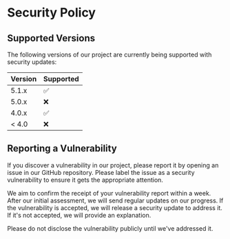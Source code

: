 # Security Policy

## Supported Versions

The following versions of our project are currently being supported with security updates:

| Version | Supported          |
| ------- | ------------------ |
| 5.1.x   | :white_check_mark: |
| 5.0.x   | :x:                |
| 4.0.x   | :white_check_mark: |
| < 4.0   | :x:                |

## Reporting a Vulnerability

If you discover a vulnerability in our project, please report it by opening an issue in our GitHub repository. Please label the issue as a security vulnerability to ensure it gets the appropriate attention.

We aim to confirm the receipt of your vulnerability report within a week. After our initial assessment, we will send regular updates on our progress. If the vulnerability is accepted, we will release a security update to address it. If it's not accepted, we will provide an explanation.

Please do not disclose the vulnerability publicly until we've addressed it.
